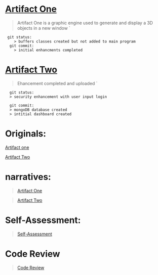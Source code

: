 


# [Artifact One](https://github.com/WeidnerJF/weidnerjf.github.io/tree/main/Artifact%20One)
  > Artifact One is a graphic engine used to generate and display a 3D objects in a new window 
     `
     
     git status:
        > buffers classes created but not added to main program
      git commit:
        > initial enhancments completed 
    

# [Artifact Two](https://github.com/WeidnerJF/weidnerjf.github.io/tree/main/Artifact%20Two)
 >  Ehancement completed and uploaded
    `
      
      git status:
      > security enhancement with user input login 
      
      git commit:
      > mongoDB database created
      > intitial dashboard created
    
# Originals:
  
  [Artifact one](https://github.com/WeidnerJF/weidnerjf.github.io/tree/main/Artifact%20One%20Original/Milestone%20Project)
  
  [Artifact Two](https://github.com/WeidnerJF/weidnerjf.github.io/tree/main/Artifact%20two%20Original)
    
# narratives:
  > [Artifact One](https://github.com/WeidnerJF/weidnerjf.github.io/blob/main/Artifact%20One%20Narrative.docx)
  
  > [Artifact Two](https://github.com/WeidnerJF/weidnerjf.github.io/blob/main/Artifact%20Two%20Narrative.docx)

# Self-Assessment:
  > [Self-Assessment](https://github.com/WeidnerJF/weidnerjf.github.io/blob/main/Professional%20Self-Assesment.docx)

# Code Review

>[Code Review](https://raw.githubusercontent.com/WeidnerJF/weidnerjf.github.io/main/Final%20Project%20Code%20Review.mp4)


